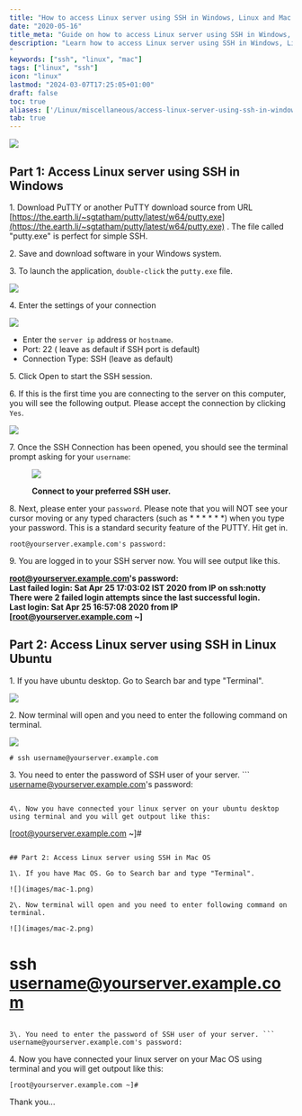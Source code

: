 ```yaml
---
title: "How to access Linux server using SSH in Windows, Linux and Mac OS."
date: "2020-05-16"
title_meta: "Guide on how to access Linux server using SSH in Windows, Linux and Mac OS."
description: "Learn how to access Linux server using SSH in Windows, Linux and Mac OS.
"
keywords: ["ssh", "linux", "mac"]
tags: ["linux", "ssh"]
icon: "linux"
lastmod: "2024-03-07T17:25:05+01:00"
draft: false
toc: true
aliases: ['/Linux/miscellaneous/access-linux-server-using-ssh-in-windows-linux-and-mac-os']
tab: true
---
```


![](images/Access-Linux-server-using-SSH-in-Windows-Linux-and-Mac-OS-1024x576.png)

## Part 1: Access Linux server using SSH in Windows

1\. Download PuTTY or another PuTTY download source from URL [https://the.earth.li/~sgtatham/putty/latest/w64/putty.exe](https://the.earth.li/~sgtatham/putty/latest/w64/putty.exe) . The file called "putty.exe" is perfect for simple SSH.

2\. Save and download software in your Windows system.

3\. To launch the application, `double-click` the `putty.exe` file.

![](images/Screenshot_1-2.png)

4\. Enter the settings of your connection

![](images/Screenshot_2-2.png)

- Enter the `server ip` address or `hostname`.
- Port: 22 ( leave as default if SSH port is default)
- Connection Type: SSH (leave as default)

5\. Click Open to start the SSH session.

6\. If this is the first time you are connecting to the server on this computer, you will see the following output. Please accept the connection by clicking `Yes`.

![](images/Screenshot_3-2.png)

7\. Once the SSH Connection has been opened, you should see the terminal prompt asking for your `username`:

<figure>

![](images/Screenshot_4-1.png)

<figcaption>

**Connect to your preferred SSH user.**

</figcaption>

</figure>

8\. Next, please enter your `password`. Please note that you will NOT see your cursor moving or any typed characters (such as \* \* \* \* \* \*) when you type your password. This is a standard security feature of the PUTTY. Hit get in.

```
root@yourserver.example.com's password:
```

9\. You are logged in to your SSH server now. You will see output like this.

**root@yourserver.example.com's password:  
Last failed login: Sat Apr 25 17:03:02 IST 2020 from IP on ssh:notty  
There were 2 failed login attempts since the last successful login.  
Last login: Sat Apr 25 16:57:08 2020 from IP**  
**\[root@yourserver.example.com ~\]**

## Part 2: Access Linux server using SSH in Linux Ubuntu

1\. If you have ubuntu desktop. Go to Search bar and type "Terminal".

![](images/ubuntu-1.png)

2\. Now terminal will open and you need to enter the following command on terminal.

![](images/ubuntu_2.png)

```
# ssh username@yourserver.example.com
```

3\. You need to enter the password of SSH user of your server. ```
username@yourserver.example.com's password:
```

4\. Now you have connected your linux server on your ubuntu desktop using terminal and you will get outpout like this:

```
[root@yourserver.example.com ~]# 
```

## Part 2: Access Linux server using SSH in Mac OS

1\. If you have Mac OS. Go to Search bar and type "Terminal".

![](images/mac-1.png)

2\. Now terminal will open and you need to enter following command on terminal.

![](images/mac-2.png)

```
# ssh username@yourserver.example.com
```

3\. You need to enter the password of SSH user of your server. ```
username@yourserver.example.com's password:
```

4\. Now you have connected your linux server on your Mac OS using terminal and you will get outpout like this:

```
[root@yourserver.example.com ~]# 
```

Thank you...
